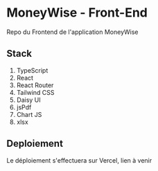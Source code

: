 # MoneyWise - Front-End

Repo du Frontend de l'application MoneyWise

## Stack

1. TypeScript
2. React
3. React Router
4. Tailwind CSS
5. Daisy UI
6. jsPdf
7. Chart JS
8. xlsx

## Deploiement

Le déploiement s'effectuera sur Vercel, lien à venir
